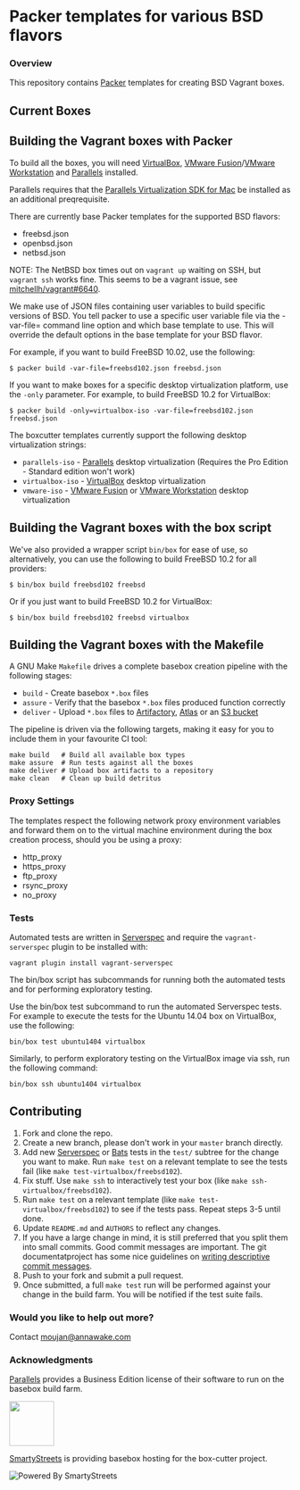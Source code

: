 # Packer templates for various BSD flavors

### Overview

This repository contains [Packer](https://packer.io/) templates for creating
BSD Vagrant boxes.

## Current Boxes

## Building the Vagrant boxes with Packer

To build all the boxes, you will need [VirtualBox](https://www.virtualbox.org/wiki/Downloads),
[VMware Fusion](https://www.vmware.com/products/fusion)/[VMware Workstation](https://www.vmware.com/products/workstation) and
[Parallels](http://www.parallels.com/products/desktop/whats-new/) installed.

Parallels requires that the
[Parallels Virtualization SDK for Mac](http://www.parallels.com/downloads/desktop)
be installed as an additional preqrequisite.

There are currently base Packer templates for the supported BSD flavors:

- freebsd.json
- openbsd.json
- netbsd.json

NOTE: The NetBSD box times out on `vagrant up` waiting on SSH, but `vagrant ssh` works fine. This seems to be a vagrant issue, see [mitchellh/vagrant#6640](https://github.com/mitchellh/vagrant/issues/6640).

We make use of JSON files containing user variables to build specific versions
of BSD. You tell packer to use a specific user variable file via the
-var-file= command line option and which base template to use. This will
override the default options in the base template for your BSD flavor.

For example, if you want to build FreeBSD 10.02, use the following:

    $ packer build -var-file=freebsd102.json freebsd.json

If you want to make boxes for a specific desktop virtualization platform, use
the `-only` parameter.  For example, to build FreeBSD 10.2 for VirtualBox:

    $ packer build -only=virtualbox-iso -var-file=freebsd102.json freebsd.json

The boxcutter templates currently support the following desktop virtualization
strings:

* `parallels-iso` - [Parallels](http://www.parallels.com/products/desktop/whats-new/) desktop virtualization (Requires the Pro Edition - Standard edition won't work)
* `virtualbox-iso` - [VirtualBox](https://www.virtualbox.org/wiki/Downloads) desktop virtualization
* `vmware-iso` - [VMware Fusion](https://www.vmware.com/products/fusion) or [VMware Workstation](https://www.vmware.com/products/workstation) desktop virtualization

## Building the Vagrant boxes with the box script

We've also provided a wrapper script `bin/box` for ease of use, so
alternatively, you can use the following to build FreeBSD 10.2
for all providers:

    $ bin/box build freebsd102 freebsd

Or if you just want to build FreeBSD 10.2 for VirtualBox:

    $ bin/box build freebsd102 freebsd virtualbox

## Building the Vagrant boxes with the Makefile

A GNU Make `Makefile` drives a complete basebox creation pipeline with the
following stages:

* `build` - Create basebox `*.box` files
* `assure` - Verify that the basebox `*.box` files produced function correctly
* `deliver` - Upload `*.box` files to [Artifactory](https://www.jfrog.com/confluence/display/RTF/Vagrant+Repositories), [Atlas](https://atlas.hashicorp.com/) or an [S3 bucket](https://aws.amazon.com/s3/)

The pipeline is driven via the following targets, making it easy for you to
include them in your favourite CI tool:

    make build   # Build all available box types
    make assure  # Run tests against all the boxes
    make deliver # Upload box artifacts to a repository
    make clean   # Clean up build detritus

### Proxy Settings

The templates respect the following network proxy environment variables
and forward them on to the virtual machine environment during the box creation
process, should you be using a proxy:

* http_proxy
* https_proxy
* ftp_proxy
* rsync_proxy
* no_proxy

### Tests

Automated tests are written in [Serverspec](http://serverspec.org) and require
the `vagrant-serverspec` plugin to be installed with:

    vagrant plugin install vagrant-serverspec

The bin/box script has subcommands for running both the automated tests and for
performing exploratory testing.

Use the bin/box test subcommand to run the automated Serverspec tests. For
example to execute the tests for the Ubuntu 14.04 box on VirtualBox, use the
following:

    bin/box test ubuntu1404 virtualbox

Similarly, to perform exploratory testing on the VirtualBox image via ssh, run
the following command:

    bin/box ssh ubuntu1404 virtualbox

## Contributing


1. Fork and clone the repo.
2. Create a new branch, please don't work in your `master` branch directly.
3. Add new [Serverspec](http://serverspec.org/) or [Bats](https://blog.engineyard.com/2014/bats-test-command-line-tools) tests in the `test/` subtree for the change you want to make.  Run `make test` on a relevant template to see the tests fail (like `make test-virtualbox/freebsd102`).
4. Fix stuff.  Use `make ssh` to interactively test your box (like `make ssh-virtualbox/freebsd102`).
5. Run `make test` on a relevant template (like `make test-virtualbox/freebsd102`) to see if the tests pass.  Repeat steps 3-5 until done.
6. Update `README.md` and `AUTHORS` to reflect any changes.
7. If you have a large change in mind, it is still preferred that you split them into small commits.  Good commit messages are important.  The git documentatproject has some nice guidelines on [writing descriptive commit messages](http://git-scm.com/book/ch5-2.html#Commit-Guidelines).
8. Push to your fork and submit a pull request.
9. Once submitted, a full `make test` run will be performed against your change in the build farm.  You will be notified if the test suite fails.

### Would you like to help out more?

Contact moujan@annawake.com

### Acknowledgments

[Parallels](http://www.parallels.com/) provides a Business Edition license of
their software to run on the basebox build farm.

<img src="http://www.parallels.com/fileadmin/images/corporate/brand-assets/images/logo-knockout-on-red.jpg" width="80">

[SmartyStreets](http://www.smartystreets.com) is providing basebox hosting for the box-cutter project.

![Powered By SmartyStreets](https://smartystreets.com/resources/images/smartystreets-flat.png)
